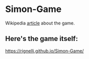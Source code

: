# Simon-Game
Wikipedia [article](https://en.wikipedia.org/wiki/Simon_(game)) about the game.
## Here's the game itself:
https://rignellj.github.io/Simon-Game/
